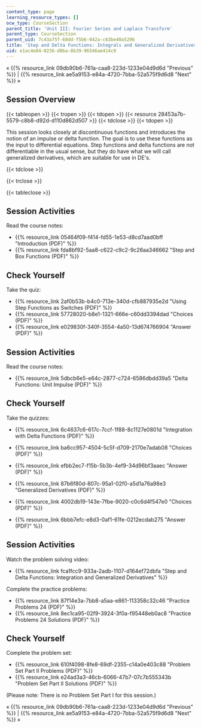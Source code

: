 ```yaml
---
content_type: page
learning_resource_types: []
ocw_type: CourseSection
parent_title: 'Unit III: Fourier Series and Laplace Transform'
parent_type: CourseSection
parent_uid: 7c43a75f-68dd-f5b6-042a-c63be40a5296
title: 'Step and Delta Functions: Integrals and Generalized Derivatives'
uid: e1ac4e84-0236-d0ba-8b39-96546ae414c9
---
```


« {{% resource_link 09db90b6-761a-caa8-223d-1233e04d9d6d "Previous" %}} | {{% resource_link ae5a9153-e84a-4720-7bba-52a575f9d6d8 "Next" %}} »

Session Overview
----------------

{{< tableopen >}}
{{< tropen >}}
{{< tdopen >}}
{{< resource 28453a7b-5579-c8b8-d92d-d110d862d507 >}}
{{< tdclose >}}
{{< tdopen >}}


This session looks closely at discontinuous functions and introduces the notion of an impulse or delta function. The goal is to use these functions as the input to differential equations. Step functions and delta functions are not differentiable in the usual sense, but they do have what we will call generalized derivatives, which are suitable for use in DE's.


{{< tdclose >}}

{{< trclose >}}

{{< tableclose >}}

Session Activities
------------------

Read the course notes:

*   {{% resource_link 05464f09-f414-fd55-1e53-d8cd7aad0bff "Introduction (PDF)" %}}
*   {{% resource_link fda8bf92-5aa8-c622-c9c2-9c26aa346662 "Step and Box Functions (PDF)" %}}

Check Yourself
--------------

Take the quiz:

*   {{% resource_link 2af0b53b-b4c0-713e-340d-cfb887935e2d "Using Step Functions as Switches (PDF)" %}}
*   {{% resource_link 57728020-b8e1-1321-666e-c60dd3394dad "Choices (PDF)" %}}
*   {{% resource_link e029830f-340f-3554-4a50-13d674766904 "Answer (PDF)" %}}

Session Activities
------------------

Read the course notes:

*   {{% resource_link 5dbcb6e5-e64c-2877-c724-6586dbdd39a5 "Delta Functions: Unit Impulse (PDF)" %}}

Check Yourself
--------------

Take the quizzes:

*   {{% resource_link 6c4637c6-617c-7ccf-1f88-8c1127e0801d "Integration with Delta Functions (PDF)" %}}
*   {{% resource_link ba6cc957-4504-5c5f-d709-2170e7adab08 "Choices (PDF)" %}}
*   {{% resource_link efbb2ec7-f15b-5b3b-4ef9-34d96bf3aaec "Answer (PDF)" %}}
  
*   {{% resource_link 87b6f80d-807c-95a1-02f0-a5d1a76a98e3 "Generalized Derivatives (PDF)" %}}
*   {{% resource_link 4002db19-143e-7fbe-9020-c0c6d4f547e0 "Choices (PDF)" %}}
*   {{% resource_link 6bbb7efc-e8d3-0af1-61fe-0212ecdab275 "Answer (PDF)" %}}

Session Activities
------------------

Watch the problem solving video:

*   {{% resource_link fca1fcc9-933a-2adb-1107-d164ef72dbfa "Step and Delta Functions: Integration and Generalized Derivatives" %}}

Complete the practice problems:

*   {{% resource_link 87f14e3a-7bb8-a5aa-e861-113358c32c46 "Practice Problems 24 (PDF)" %}}
*   {{% resource_link 8ec1ca95-02f9-3924-3f0a-f95448eb0ac8 "Practice Problems 24 Solutions (PDF)" %}}

Check Yourself
--------------

Complete the problem set:

*   {{% resource_link 610f4098-8fe8-69df-2355-c14a0e403c88 "Problem Set Part II Problems (PDF)" %}}
*   {{% resource_link e24ad3a3-46cb-6066-47b7-07c7b555343b "Problem Set Part II Solutions (PDF)" %}}

(Please note: There is no Problem Set Part I for this session.)

« {{% resource_link 09db90b6-761a-caa8-223d-1233e04d9d6d "Previous" %}} | {{% resource_link ae5a9153-e84a-4720-7bba-52a575f9d6d8 "Next" %}} »